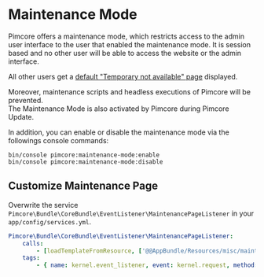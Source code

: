 # Maintenance Mode

Pimcore offers a maintenance mode, which restricts access to the admin user interface to the user that enabled the maintenance mode. It is session based 
and no other user will be able to access the website or the admin interface. 

All other users get a [default "Temporary not available" page](https://rawgit.com/pimcore/pimcore/master/bundles/CoreBundle/Resources/misc/maintenance.html)
displayed. 

Moreover, maintenance scripts and headless executions of Pimcore will be prevented.  
The Maintenance Mode is also activated by Pimcore during Pimcore Update.

In addition, you can enable or disable the maintenance mode via the followings console commands:

```shell script
bin/console pimcore:maintenance-mode:enable
bin/console pimcore:maintenance-mode:disable
``` 

## Customize Maintenance Page

Overwrite the service `Pimcore\Bundle\CoreBundle\EventListener\MaintenancePageListener` in your `app/config/services.yml`. 

```yaml
Pimcore\Bundle\CoreBundle\EventListener\MaintenancePageListener:
    calls:
        - [loadTemplateFromResource, ['@@AppBundle/Resources/misc/maintenance.html']]
    tags:
        - { name: kernel.event_listener, event: kernel.request, method: onKernelRequest, priority: 620 }
```
